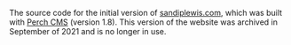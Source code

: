 The source code for the initial version of [sandiplewis.com](https://www.sandiplewis.com/), which was built with [Perch CMS](https://grabaperch.com/) (version 1.8). This version of the website was archived in September of 2021 and is no longer in use.
